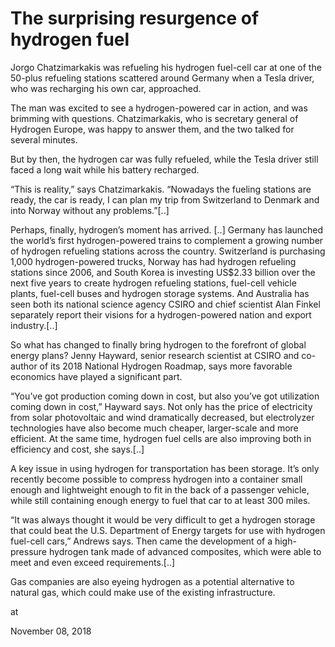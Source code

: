 # The surprising resurgence of hydrogen fuel
Jorgo Chatzimarkakis was refueling his hydrogen fuel-cell car at one of the 50-plus refueling stations scattered around Germany when a Tesla driver, who was recharging his own car, approached.

The man was excited to see a hydrogen-powered car in action, and was brimming with questions. Chatzimarkakis, who is secretary general of Hydrogen Europe, was happy to answer them, and the two talked for several minutes.

But by then, the hydrogen car was fully refueled, while the Tesla driver still faced a long wait while his battery recharged.

“This is reality,” says Chatzimarkakis. “Nowadays the fueling stations are ready, the car is ready, I can plan my trip from Switzerland to Denmark and into Norway without any problems.”[..]

Perhaps, finally, hydrogen’s moment has arrived. [..] Germany has launched the world’s first hydrogen-powered trains to complement a growing number of hydrogen refueling stations across the country. Switzerland is purchasing 1,000 hydrogen-powered trucks, Norway has had hydrogen refueling stations since 2006, and South Korea is investing US$2.33 billion over the next five years to create hydrogen refueling stations, fuel-cell vehicle plants, fuel-cell buses and hydrogen storage systems. And Australia has seen both its national science agency CSIRO and chief scientist Alan Finkel separately report their visions for a hydrogen-powered nation and export industry.[..]

So what has changed to finally bring hydrogen to the forefront of global energy plans? Jenny Hayward, senior research scientist at CSIRO and co-author of its 2018 National Hydrogen Roadmap, says more favorable economics have played a significant part.

“You’ve got production coming down in cost, but also you’ve got utilization coming down in cost,” Hayward says. Not only has the price of electricity from solar photovoltaic and wind dramatically decreased, but electrolyzer technologies have also become much cheaper, larger-scale and more efficient. At the same time, hydrogen fuel cells are also improving both in efficiency and cost, she says.[..]

A key issue in using hydrogen for transportation has been storage. It’s only recently become possible to compress hydrogen into a container small enough and lightweight enough to fit in the back of a passenger vehicle, while still containing enough energy to fuel that car to at least 300 miles.

“It was always thought it would be very difficult to get a hydrogen storage that could beat the U.S. Department of Energy targets for use with hydrogen fuel-cell cars,” Andrews says. Then came the development of a high-pressure hydrogen tank made of advanced composites, which were able to meet and even exceed requirements.[..]

Gas companies are also eyeing hydrogen as a potential alternative to natural gas, which could make use of the existing infrastructure.










at

November 08, 2018















